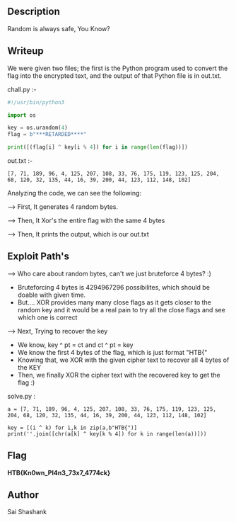 ## Description

Random is always safe, You Know?

## Writeup

We were given two files; the first is the Python program used to convert the flag into the encrypted text, and the output of that Python file is in out.txt.

chall.py :-
```python
#!/usr/bin/python3

import os

key = os.urandom(4)
flag = b"***RETARDED****"

print([(flag[i] ^ key[i % 4]) for i in range(len(flag))])
```

out.txt :-
```
[7, 71, 189, 96, 4, 125, 207, 108, 33, 76, 175, 119, 123, 125, 204, 68, 120, 32, 135, 44, 16, 39, 200, 44, 123, 112, 148, 102]
```



Analyzing the code, we can see the following:

--> First, It generates 4 random bytes.

--> Then, It Xor's the entire flag with the same 4 bytes

--> Then, It prints the output, which is our out.txt

## Exploit Path's

--> Who care about random bytes, can't we just bruteforce 4 bytes? :)
  - Bruteforcing 4 bytes is 4294967296 possibilites, which should be doable with given time.
  - But.... XOR provides many many close flags as it gets closer to the random key and it would be a real pain to try all the close flags and see which one is correct

--> Next, Trying to recover the key
  - We know, key ^ pt = ct and ct ^ pt = key
  - We know the first 4 bytes of the flag, which is just format "HTB{"
  - Knowing that, we XOR with the given cipher text to recover all 4 bytes of the KEY
  - Then, we finally XOR the cipher text with the recovered key to get the flag :)

solve.py :
```
a = [7, 71, 189, 96, 4, 125, 207, 108, 33, 76, 175, 119, 123, 125, 204, 68, 120, 32, 135, 44, 16, 39, 200, 44, 123, 112, 148, 102]

key = [(i ^ k) for i,k in zip(a,b"HTB{")]
print(''.join([chr(a[k] ^ key[k % 4]) for k in range(len(a))]))
```

## Flag

**HTB{Kn0wn_Pl4n3_73x7_4774ck}**

## Author
Sai Shashank

